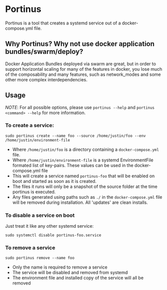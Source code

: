 # Portinus
Portinus is a tool that creates a systemd service out of a docker-compose.yml file.

## Why Portinus? Why not use docker application bundles/swarm/deploy?
Docker Application Bundles deployed via swarm are great, but in order to support horizontal scaling for many of the features in docker, you lose much of the composability and many features, such as network_modes and some other more complex interdependencies.

## Usage
*NOTE*: For all possible options, please use `portinus --help` and `portinus <command> --help` for more information.

### To create a service:
```
sudo portinus create --name foo --source /home/justin/foo --env /home/justin/environment-file
```

* Where `/home/justin/foo` is a directory containing a `docker-compose.yml` file.
* Where `/home/justin/environment-file` is a systemd EnvironmentFile formated list of key-pairs. These values can be used in the docker-compose.yml file
* This will create a service named `portinus-foo` that will be enabled on boot and started as soon as it is created. 
* The files it runs will only be a snapshot of the source folder at the time portinus is executed.
* Any files generated using paths such as `./` in the `docker-compose.yml` file will be removed during installation. All 'updates' are clean installs.

### To disable a service on boot
Just treat it like any other systemd service:
```
sudo systemctl disable portinus-foo.service
```

### To remove a service
```
sudo portinus remove --name foo
```

* Only the name is required to remove a service
* The service will be disabled and removed from systemd
* The environment file and installed copy of the service will all be removed
